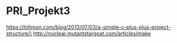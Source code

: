 # PRI_Projekt3
https://hiltmon.com/blog/2013/07/03/a-simple-c-plus-plus-project-structure/\
http://nuclear.mutantstargoat.com/articles/make
